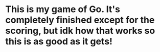 # This is my game of Go. It's completely finished except for the scoring, but idk how that works so this is as good as it gets!
